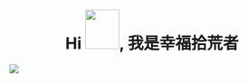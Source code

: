 <h1 align="center">Hi 
    <img src="https://i.pinimg.com/originals/28/02/00/28020003d4a493c78d8202ba6c35f179.gif" width="60px" height="70px">, 我是幸福拾荒者
</h1>

<p align ="left">
<img src="https://github-readme-stats.vercel.app/api?username=xflihaibo&show_icons=true&title_color=00ffff&text_color=33ff33&bg_color=333333&icon_color=ffff4d">
</p>
<!-- <img src="https://github-readme-stats.vercel.app/api/top-langs/?username=xflihaibo">

[![Top Langs](https://github-readme-stats.vercel.app/api/top-langs/?username=xflihaibo)](https://github.com/xflihaibo/docs)
-->

<!--
[![ReadMe Card](https://github-readme-stats.vercel.app/api/pin/?username=xflihaibo&repo=docs)](https://github.com/xflihaibo/docs)

[![ReadMe Card](https://github-readme-stats.vercel.app/api/pin/?username=xflihaibo&repo=regexp)](https://github.com/xflihaibo/regexp) -->
